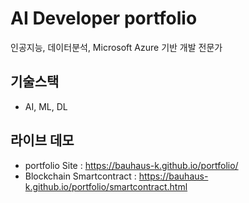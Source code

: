 # AI Developer portfolio

인공지능, 데이터분석, Microsoft Azure 기반 개발 전문가

## 기술스택
- AI, ML, DL

## 라이브 데모
- portfolio Site : https://bauhaus-k.github.io/portfolio/
- Blockchain Smartcontract : https://bauhaus-k.github.io/portfolio/smartcontract.html 
